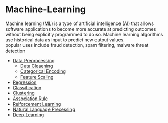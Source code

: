 # Machine-Learning

Machine learning (ML) is a type of artificial intelligence (AI) that allows software applications to become more accurate at predicting outcomes without
being explicitly programmed to do so. Machine learning algorithms use historical data as input to predict new output values.<br>
popular uses include fraud detection, spam filtering, malware threat detection

* [Data Preprocessing]()
    * [Data Cleaening]()
    * [Categorical Encoding]()
    * [Feature Scaling]()
* [Regression]()
* [Classification]()
* [Clustering]()
* [Association Rule]()
* [Reiforcement Learning]()
* [Natural Language Precessing]()
* [Deep Learning]()
